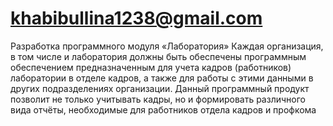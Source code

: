# khabibullina1238@gmail.com
Разработка программного модуля «Лаборатория»
Каждая организация, в том числе и лаборатория должны быть обеспечены программным обеспечением предназначенным для учета кадров (работников) лаборатории в отделе кадров, а также для работы с этими данными в других подразделениях организации. Данный программный продукт позволит не только учитывать кадры, но и формировать различного вида отчёты, необходимые для работников отдела кадров и профкома
